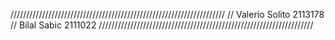 ////////////////////////////////////////////////////////////////////
// Valerio Solito 2113178
// Bilal Sabic 2111022
////////////////////////////////////////////////////////////////////
